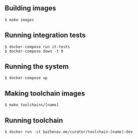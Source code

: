 ## Building images

```
$ make images
```

## Running integration tests

```
$ docker-compose run it-tests
$ docker-compose down -t 0
```

## Running the system

```
$ docker-compose up
```

## Making toolchain images

```
$ make toolchains/[name]
```

## Running toolchain

```
$ docker run -it bazhenov.me/curator/toolchain-[name]:dev
```